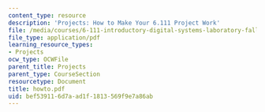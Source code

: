 ```yaml
---
content_type: resource
description: 'Projects: How to Make Your 6.111 Project Work'
file: /media/courses/6-111-introductory-digital-systems-laboratory-fall-2002/bef539116d7aad1f1813569f9e7a86ab_howto.pdf
file_type: application/pdf
learning_resource_types:
- Projects
ocw_type: OCWFile
parent_title: Projects
parent_type: CourseSection
resourcetype: Document
title: howto.pdf
uid: bef53911-6d7a-ad1f-1813-569f9e7a86ab
---
```

